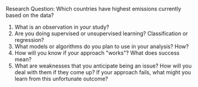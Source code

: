 Research Question: Which countries have highest emissions currently based on the data? 

1. What is an observation in your study?
2. Are you doing supervised or unsupervised learning? Classification or regression?
3. What models or algorithms do you plan to use in your analysis? How?
4. How will you know if your approach "works"? What does success mean?
5. What are weaknesses that you anticipate being an issue? How will you deal with them if they come up? If your approach fails, what might you learn from this unfortunate outcome?


